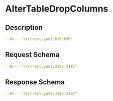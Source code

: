 # AlterTableDropColumns

## Description

```yaml
--8<-- "src/rest.yaml:619:620"
```

## Request Schema

```yaml
--8<-- "src/rest.yaml:3167:3181"
```
## Response Schema

```yaml
--8<-- "src/rest.yaml:3182:3192"
```
